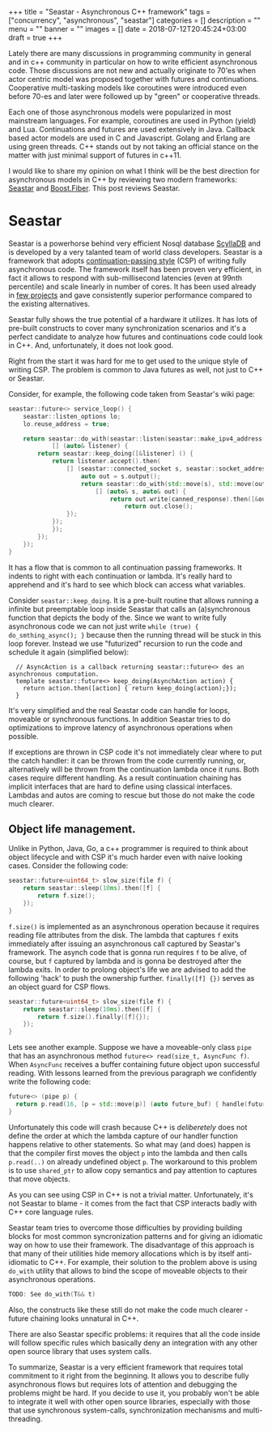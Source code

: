 +++
title = "Seastar - Asynchronous C++ framework"
tags = ["concurrency", "asynchronous", "seastar"]
categories = []
description = ""
menu = ""
banner = ""
images = []
date = 2018-07-12T20:45:24+03:00
draft = true
+++

Lately there are many discussions in programming community in general and in c++ community in particular on how to write efficient asynchronous code. Those discussions are not new and actually originate to 70'es when actor centric model was proposed together with futures and continuations. Cooperative multi-tasking models like coroutines were introduced even before 70-es and later were followed up by "green" or cooperative threads.

Each one of those asynchronous models were popularized in most mainstream languages. For example, coroutines are used in Python (yield) and Lua. Continuations and futures are used extensively in Java. Callback based actor models are used in C and Javascript. Golang and Erlang are using green threads. C++ stands out by not taking an official stance on the matter with just minimal support of futures in c++11.

I would like to share my opinion on what I think will be the best direction for asynchronous models in C++ by reviewing two modern frameworks: [Seastar](http://seastar.io/) and [Boost.Fiber](https://boost.org/doc/libs/1_67_0/libs/fiber/doc/html/index.html). This post reviews Seastar.


<!--more-->

# Seastar
Seastar is a powerhorse behind very efficient Nosql database [ScyllaDB](https://scylladb.com) and is developed by a very talanted team of world class developers. Seastar is a framework that adopts [continuation-passing style](https://en.wikipedia.org/wiki/Continuation-passing_style) (CSP) of writing fully asynchronous code. The framework itself has been proven very efficient, in fact it allows to respond with sub-millisecond latencies (even at 99nth percentile) and scale linearly in number of cores. It has been used already in [few projects](http://seastar.io/seastar-applications/) and gave consistently superior performance compared to the existing alternatives.

Seastar fully shows the true potential of a hardware it utilizes. It has lots of pre-built constructs to cover many synchronization scenarios and it's a perfect candidate to analyze how futures and continuations code could look in C++. And, unfortunately, it does not look good.

Right from the start it was hard for me to get used to the unique style of writing CSP.
The problem is common to Java futures as well, not just to C++ or Seastar.

Consider, for example, the following code taken from Seastar's wiki page:

```cpp
seastar::future<> service_loop() {
    seastar::listen_options lo;
    lo.reuse_address = true;

    return seastar::do_with(seastar::listen(seastar::make_ipv4_address({1234}), lo),
            [] (auto& listener) {
        return seastar::keep_doing([&listener] () {
            return listener.accept().then(
                [] (seastar::connected_socket s, seastar::socket_address a) {
                    auto out = s.output();
                    return seastar::do_with(std::move(s), std::move(out),
                        [] (auto& s, auto& out) {
                            return out.write(canned_response).then([&out] {
                                return out.close();
                });
            });
            });
        });
    });
}
```

It has a flow that is common to all continuation passing frameworks. It indents to right with each continuation or lambda. It's really hard to apprehend and it's hard to see which block can access what variables.

Consider `seastar::keep_doing`. It is a pre-built routine that allows running a infinite but preemptable loop inside Seastar that calls an (a)synchronous function that depicts the body of the. Since we want to write fully asynchronous code we can not just write `while (true) { do_smthing_async(); }` because then the running thread will be stuck in this loop forever. Instead we use "futurized" recursion to run the code and schedule it again (simplified below):

```
  // AsyncAction is a callback returning seastar::future<> des an asynchronous computation.
  template seastar::future<> keep_doing(AsynchAction action) {
    return action.then([action] { return keep_doing(action);});
  }
```

It's very simplified and the real Seastar code can handle for loops, moveable or synchronous functions. In addition Seastar tries to do optimizations to improve latency of asynchronous operations when possible.

If exceptions are thrown in CSP code it's not immediately clear where to put the catch handler: it can be thrown from the code currently running, or, alternatively will be thrown from the continuation lambda once it runs. Both cases require different handling. As a result continuation chaining has implicit interfaces that are hard to define using classical interfaces. Lambdas and autos are coming to rescue but those do not make the code much clearer.

## Object life management.

Unlike in Python, Java, Go, a c++ programmer is required to think about object lifecycle and with CSP
it's much harder even with naive looking cases. Consider the following code:

```cpp
seastar::future<uint64_t> slow_size(file f) {
    return seastar::sleep(10ms).then([f] {
        return f.size();
    });
}
```

`f.size()` is implemented as an asynchronous operation because it requires reading file attributes from the disk. The lambda that captures `f` exits immediately after issuing an asynchronous call captured by Seastar's framework. The asynch code that is gonna run requires `f` to be alive, of course, but `f` captured by lambda and is gonna be destroyed after the lambda exits. In order to prolong object's life we are advised to add the following 'hack' to push the ownership further. `finally([f] {})` serves as an object guard for CSP flows.

```cpp
seastar::future<uint64_t> slow_size(file f) {
    return seastar::sleep(10ms).then([f] {
        return f.size().finally([f]{});
    });
}
```

Lets see another example. Suppose we have a moveable-only class `pipe` that has an asynchronous method
`future<> read(size_t, AsyncFunc f)`. When `AsyncFunc` receives a buffer containing future object upon successful reading. With lessons learned from the previous paragraph we confidently write the following code:

```cpp
future<> (pipe p) {
  return p.read(16, [p = std::move(p)] (auto future_buf) { handle(future_buf); ... });
}
```

Unfortunately this code will crash because C++ is *deliberetely* does not define the order at which the lambda capture of our handler function happens relative to other statements. So what may (and does) happen is that the compiler first moves the object `p` into the lambda and then calls `p.read(..)` on already undefined object `p`.
The workaround to this problem is to use `shared_ptr` to allow copy semantics and pay attention to captures that move objects.

As you can see using CSP in C++ is not a trivial matter. Unfortunately, it's not Seastar to blame - it comes from the fact that CSP interacts badly with C++ core language rules.

Seastar team tries to overcome those difficulties by providing building blocks for most common syncronization patterns and for giving an idiomatic way on how to use their framework. The disadvantage of this approach is that many of their utilities hide memory allocations which is by itself anti-idiomatic to C++. For example, their solution to the problem above is using `do_with` utility that allows to bind the scope of moveable objects to their asynchronous operations.

```cpp
TODO: See do_with(T&& t)
```

Also, the constructs like these still do not make the code much clearer - future chaining looks unnatural in C++.

There are also Seastar specific problems: it requires that all the code inside will follow specific rules which basically deny an integration with any other open source library that uses system calls.

To summarize, Seastar is a very efficient framework that requires total commitment to it right from the beginning. It allows you to describe fully asynchronous flows but requires lots of attention and debugging the problems might be hard. If you decide to use it, you probably won't be able to integrate it well with other open source libraries, especially with those that use synchronous system-calls, synchronization mechanisms and multi-threading.
